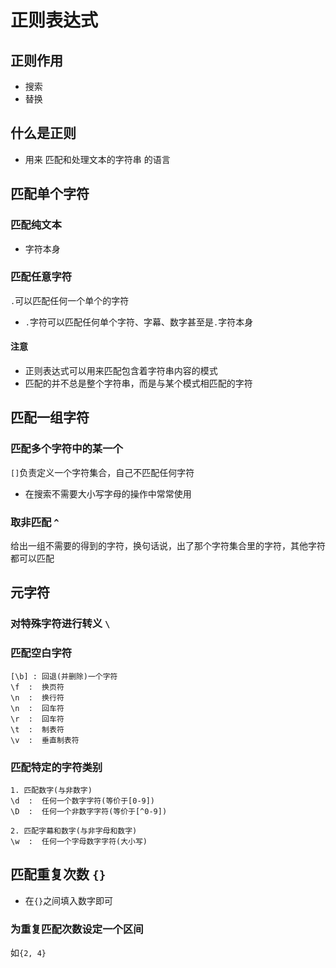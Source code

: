 #  正则表达式
## 正则作用
* 搜索
* 替换

## 什么是正则
* 用来 匹配和处理文本的字符串 的语言

## 匹配单个字符
### 匹配纯文本
* 字符本身

### 匹配任意字符
`.`可以匹配任何一个单个的字符
* `.`字符可以匹配任何单个字符、字幕、数字甚至是`.`字符本身

#### 注意
* 正则表达式可以用来匹配包含着字符串内容的模式
* 匹配的并不总是整个字符串，而是与某个模式相匹配的字符

## 匹配一组字符
### 匹配多个字符中的某一个
`[]`负责定义一个字符集合，自己不匹配任何字符
* 在搜索不需要大小写字母的操作中常常使用

### 取非匹配 `^`
给出一组不需要的得到的字符，换句话说，出了那个字符集合里的字符，其他字符都可以匹配

## 元字符
### 对特殊字符进行转义 `\`
### 匹配空白字符
```
[\b] : 回退(并删除)一个字符
\f  :  换页符
\n  :  换行符
\n  :  回车符
\r  :  回车符
\t  :  制表符
\v  :  垂直制表符
```

### 匹配特定的字符类别
```
1. 匹配数字(与非数字)
\d  :  任何一个数字字符(等价于[0-9])
\D  :  任何一个非数字字符(等价于[^0-9])

2. 匹配字幕和数字(与非字母和数字)
\w  :  任何一个字母数字字符(大小写)
```


## 匹配重复次数 `{}`
* 在`{}`之间填入数字即可

### 为重复匹配次数设定一个区间
如`{2, 4}`
